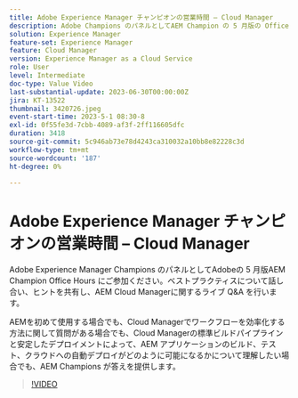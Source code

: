 ```yaml
---
title: Adobe Experience Manager チャンピオンの営業時間 – Cloud Manager
description: Adobe Champions のパネルとしてAEM Champion の 5 月版の Office Hours にご参加ください。ベストプラクティスについて話し合い、ヒントを共有し、AEM Adobe Experience Manager Cloud Managerに関するライブ Q&A を行います。AEMを初めて使用する場合でも、Cloud Managerによるワークフローの効率化や、Cloud Managerの標準提供ビルドパイプラインおよび安定したデプロイメントによってAEM AEM アプリケーションの構築、テストおよびクラウドへのデプロイがを可能にする方法についてをご覧ください。
solution: Experience Manager
feature-set: Experience Manager
feature: Cloud Manager
version: Experience Manager as a Cloud Service
role: User
level: Intermediate
doc-type: Value Video
last-substantial-update: 2023-06-30T00:00:00Z
jira: KT-13522
thumbnail: 3420726.jpeg
event-start-time: 2023-5-1 08:30-8
exl-id: 0f55fe3d-7cbb-4089-af3f-2ff116605dfc
duration: 3418
source-git-commit: 5c946ab73e78d4243ca310032a10bb8e82228c3d
workflow-type: tm+mt
source-wordcount: '187'
ht-degree: 0%

---
```


# Adobe Experience Manager チャンピオンの営業時間 – Cloud Manager

Adobe Experience Manager Champions のパネルとしてAdobeの 5 月版AEM Champion Office Hours にご参加ください。ベストプラクティスについて話し合い、ヒントを共有し、AEM Cloud Managerに関するライブ Q&amp;A を行います。

AEMを初めて使用する場合でも、Cloud Managerでワークフローを効率化する方法に関して質問がある場合でも、Cloud Managerの標準ビルドパイプラインと安定したデプロイメントによって、AEM アプリケーションのビルド、テスト、クラウドへの自動デプロイがどのように可能になるかについて理解したい場合でも、AEM Champions が答えを提供します。

>[!VIDEO](https://video.tv.adobe.com/v/3420726/?learn=on)
